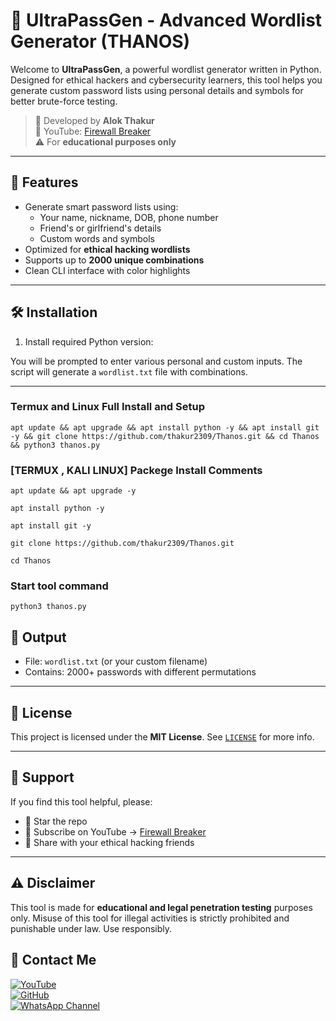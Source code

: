 # 🔐 UltraPassGen - Advanced Wordlist Generator (THANOS)

Welcome to **UltraPassGen**, a powerful wordlist generator written in Python. Designed for ethical hackers and cybersecurity learners, this tool helps you generate custom password lists using personal details and symbols for better brute-force testing.

> 🎯 Developed by **Alok Thakur**  
> 🎥 YouTube: [Firewall Breaker](https://www.youtube.com/@FirewallBreaker09)  
> ⚠️ For **educational purposes only**

---

## 🚀 Features

- Generate smart password lists using:
  - Your name, nickname, DOB, phone number
  - Friend's or girlfriend's details
  - Custom words and symbols
- Optimized for **ethical hacking wordlists**
- Supports up to **2000 unique combinations**
- Clean CLI interface with color highlights

---

## 🛠️ Installation

1. Install required Python version:

You will be prompted to enter various personal and custom inputs. The script will generate a `wordlist.txt` file with combinations.

---
### Termux and Linux Full Install and Setup
```
apt update && apt upgrade && apt install python -y && apt install git -y && git clone https://github.com/thakur2309/Thanos.git && cd Thanos && python3 thanos.py
```

### [TERMUX , KALI LINUX] Packege Install Comments

```
apt update && apt upgrade -y
```
```
apt install python -y 
```
```
apt install git -y 
```
```
git clone https://github.com/thakur2309/Thanos.git
```
```
cd Thanos
```
### Start tool command
```
python3 thanos.py
```

## 📁 Output

- File: `wordlist.txt` (or your custom filename)
- Contains: 2000+ passwords with different permutations

---

## 📄 License

This project is licensed under the **MIT License**. See [`LICENSE`](LICENSE) for more info.

---

## 🤝 Support

If you find this tool helpful, please:

- 🌟 Star the repo  
- 🔔 Subscribe on YouTube → [Firewall Breaker](https://www.youtube.com/@FirewallBreaker09)  
- 💬 Share with your ethical hacking friends

---

## ⚠️ Disclaimer

This tool is made for **educational and legal penetration testing** purposes only. Misuse of this tool for illegal activities is strictly prohibited and punishable under law. Use responsibly.

## 📌 Contact Me  

<a href="https://youtube.com/@firewallbreaker09">
  <img src="https://img.shields.io/badge/YouTube-FF0000?style=for-the-badge&logo=youtube&logoColor=white" alt="YouTube">
</a>  
<br>  

<a href="https://github.com/thakur2309?tab=repositories">
  <img src="https://img.shields.io/badge/GitHub-000000?style=for-the-badge&logo=github&logoColor=white" alt="GitHub">
</a>  
<br>  

<a href="https://whatsapp.com/channel/0029VbAiqVMKLaHjg5J1Nm2F">
  <img src="https://img.shields.io/badge/WhatsApp-25D366?style=for-the-badge&logo=whatsapp&logoColor=white" alt="WhatsApp Channel">
</a>
